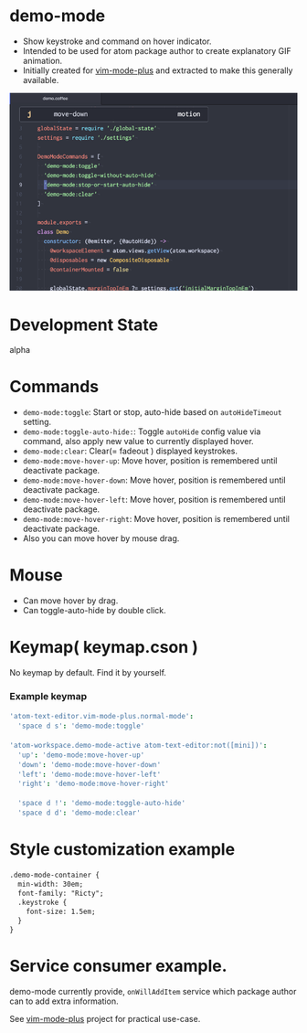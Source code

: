 # demo-mode

- Show keystroke and command on hover indicator.
- Intended to be used for atom package author to create explanatory GIF animation.
- Initially created for [vim-mode-plus](https://atom.io/packages/vim-mode-plus) and extracted to make this generally available.

![demo-mode](https://raw.githubusercontent.com/t9md/t9md/d582c61e8a6a743683ef2f8e5034e413394e5292/img/atom-demo-mode.gif)

# Development State

alpha

# Commands

- `demo-mode:toggle`: Start or stop, auto-hide based on `autoHideTimeout` setting.
- `demo-mode:toggle-auto-hide:`: Toggle `autoHide` config value via command, also apply new value to currently displayed hover.
- `demo-mode:clear`: Clear(= fadeout ) displayed keystrokes.
- `demo-mode:move-hover-up`: Move hover, position is remembered until deactivate package.
- `demo-mode:move-hover-down`: Move hover, position is remembered until deactivate package.
- `demo-mode:move-hover-left`: Move hover, position is remembered until deactivate package.
- `demo-mode:move-hover-right`: Move hover, position is remembered until deactivate package.
- Also you can move hover by mouse drag.

# Mouse

- Can move hover by drag.
- Can toggle-auto-hide by double click.

# Keymap( keymap.cson )

No keymap by default.
Find it by yourself.

### Example keymap

```coffeescript
'atom-text-editor.vim-mode-plus.normal-mode':
  'space d s': 'demo-mode:toggle'

'atom-workspace.demo-mode-active atom-text-editor:not([mini])':
  'up': 'demo-mode:move-hover-up'
  'down': 'demo-mode:move-hover-down'
  'left': 'demo-mode:move-hover-left'
  'right': 'demo-mode:move-hover-right'

  'space d !': 'demo-mode:toggle-auto-hide'
  'space d d': 'demo-mode:clear'
```

# Style customization example

```less
.demo-mode-container {
  min-width: 30em;
  font-family: "Ricty";
  .keystroke {
    font-size: 1.5em;
  }
}
```

# Service consumer example.

demo-mode currently provide, `onWillAddItem` service which package author can to add extra information.

See [vim-mode-plus](https://github.com/t9md/atom-vim-mode-plus/) project for practical use-case.
